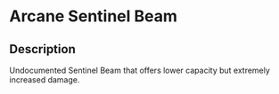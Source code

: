 # Arcane Sentinel Beam

## Description

Undocumented Sentinel Beam that offers lower capacity but extremely increased damage.
